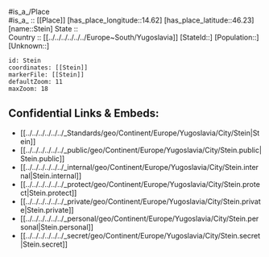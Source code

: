 ﻿---
location: [46.23,14.62] 
mapzoom: [7,12] 
mapmarker: city 
type: City
tags:
- geo/City


SpocWebEntityId: 34543
isDeleted: false
confidential: public

---
#is_a_/Place  
#is_a_ :: [[Place]] 
[has_place_longitude::14.62] 
[has_place_latitude::46.23] 
[name::Stein] 
State ::  
Country :: [[../../../../../../Europe~South/Yugoslavia]] 
[StateId::] 
[Population::] 
[Unknown::] 


```leaflet
id: Stein
coordinates: [[Stein]] 
markerFile: [[Stein]] 
defaultZoom: 11 
maxZoom: 18
```


## Confidential Links & Embeds: 
- [[../../../../../../_Standards/geo/Continent/Europe/Yugoslavia/City/Stein|Stein]] 
- [[../../../../../../_public/geo/Continent/Europe/Yugoslavia/City/Stein.public|Stein.public]] 
- [[../../../../../../_internal/geo/Continent/Europe/Yugoslavia/City/Stein.internal|Stein.internal]] 
- [[../../../../../../_protect/geo/Continent/Europe/Yugoslavia/City/Stein.protect|Stein.protect]] 
- [[../../../../../../_private/geo/Continent/Europe/Yugoslavia/City/Stein.private|Stein.private]] 
- [[../../../../../../_personal/geo/Continent/Europe/Yugoslavia/City/Stein.personal|Stein.personal]] 
- [[../../../../../../_secret/geo/Continent/Europe/Yugoslavia/City/Stein.secret|Stein.secret]] 
